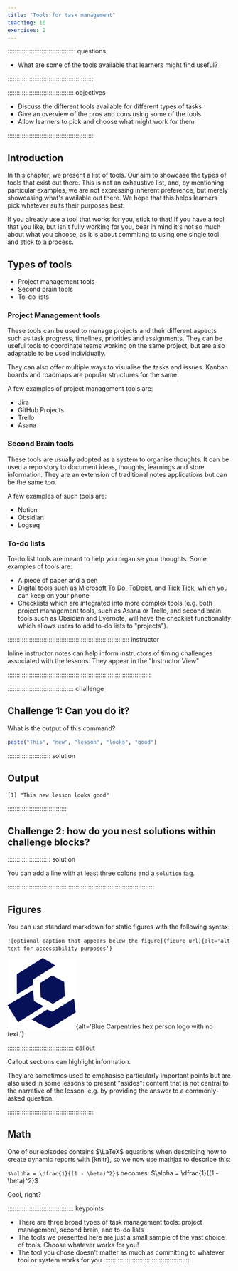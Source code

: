 ```yaml
---
title: "Tools for task management"
teaching: 10
exercises: 2
---
```


:::::::::::::::::::::::::::::::::::::: questions 

- What are some of the tools available that learners might find useful?

::::::::::::::::::::::::::::::::::::::::::::::::

::::::::::::::::::::::::::::::::::::: objectives

- Discuss the different tools available for different types of tasks
- Give an overview of the pros and cons using some of the tools
- Allow learners to pick and choose what might work for them

::::::::::::::::::::::::::::::::::::::::::::::::

## Introduction

In this chapter, we present a list of tools. Our aim to showcase the types of tools that exist out there. This is not an exhaustive list, and, by mentioning particular examples, we are not expressing inherent preference, but merely showcasing what's available out there. We hope that this helps learners pick whatever suits their purposes best.

If you already use a tool that works for you, stick to that! If you have a tool that you like, but isn't fully working for you, bear in mind it's not so much about what you choose, as it is about commiting to using one single tool and stick to a process. 

## Types of tools

- Project management tools
- Second brain tools
- To-do lists


### Project Management tools

These tools can be used to manage projects and their different aspects such as task progress, timelines, priorities and assignments. They can be useful tools to coordinate teams working on the same project, but are also adaptable to be used individually.

They can also offer multiple ways to visualise the tasks and issues. Kanban boards and roadmaps are popular structures for the same.

A few examples of project management tools are:

- Jira
- GitHub Projects
- Trello
- Asana

### Second Brain tools

These tools are usually adopted as a system to organise thoughts. It can be used a repoistory to document ideas, thoughts, learnings and store information. They are an extension of traditional notes applications but can be the same too.

A few examples of such tools are:

- Notion
- Obsidian
- Logseq

### To-do lists

To-do list tools are meant to help you organise your thoughts. Some examples of tools are:

- A piece of paper and a pen 
- Digital tools such as [Microsoft To Do]((https://to-do.office.com/tasks/)), [ToDoist]((https://todoist.com/home)), and [Tick Tick]((https://ticktick.com/)), which you can keep on your phone
- Checklists which are integrated into more complex tools (e.g. both project management tools, such as Asana or Trello, and second brain tools such as Obsidian and Evernote, will have the checklist functionality which allows users to add to-do lists to "projects").


:::::::::::::::::::::::::::::::::::::::::::::::::::::::::::::::::::: instructor

Inline instructor notes can help inform instructors of timing challenges
associated with the lessons. They appear in the "Instructor View"

::::::::::::::::::::::::::::::::::::::::::::::::::::::::::::::::::::::::::::::::

::::::::::::::::::::::::::::::::::::: challenge 

## Challenge 1: Can you do it?

What is the output of this command?

```r
paste("This", "new", "lesson", "looks", "good")
```

:::::::::::::::::::::::: solution 

## Output
 
```output
[1] "This new lesson looks good"
```

:::::::::::::::::::::::::::::::::


## Challenge 2: how do you nest solutions within challenge blocks?

:::::::::::::::::::::::: solution 

You can add a line with at least three colons and a `solution` tag.

:::::::::::::::::::::::::::::::::
::::::::::::::::::::::::::::::::::::::::::::::::

## Figures

You can use standard markdown for static figures with the following syntax:

`![optional caption that appears below the figure](figure url){alt='alt text for
accessibility purposes'}`

![You belong in The Carpentries!](https://raw.githubusercontent.com/carpentries/logo/master/Badge_Carpentries.svg){alt='Blue Carpentries hex person logo with no text.'}

::::::::::::::::::::::::::::::::::::: callout

Callout sections can highlight information.

They are sometimes used to emphasise particularly important points
but are also used in some lessons to present "asides": 
content that is not central to the narrative of the lesson,
e.g. by providing the answer to a commonly-asked question.

::::::::::::::::::::::::::::::::::::::::::::::::


## Math

One of our episodes contains $\LaTeX$ equations when describing how to create
dynamic reports with {knitr}, so we now use mathjax to describe this:

`$\alpha = \dfrac{1}{(1 - \beta)^2}$` becomes: $\alpha = \dfrac{1}{(1 - \beta)^2}$

Cool, right?

::::::::::::::::::::::::::::::::::::: keypoints 

- There are three broad types of task management tools: project management, second brain, and to-do lists
- The tools we presented here are just a small sample of the vast choice of tools. Choose whatever works for you!
- The tool you chose doesn't matter as much as committing to whatever tool or system works for you
::::::::::::::::::::::::::::::::::::::::::::::::

[r-markdown]: https://rmarkdown.rstudio.com/
